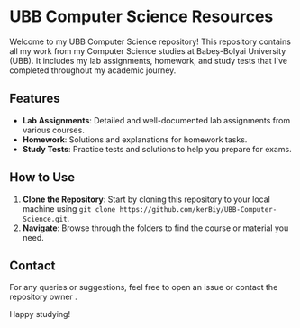 # UBB Computer Science Resources

Welcome to my UBB Computer Science repository! This repository contains all my work from my Computer Science studies at Babeș-Bolyai University (UBB). It includes my lab assignments, homework, and study tests that I've completed throughout my academic journey.

## Features

- **Lab Assignments**: Detailed and well-documented lab assignments from various courses.
- **Homework**: Solutions and explanations for homework tasks.
- **Study Tests**: Practice tests and solutions to help you prepare for exams.

## How to Use

1. **Clone the Repository**: Start by cloning this repository to your local machine using `git clone https://github.com/kerBiy/UBB-Computer-Science.git`.
2. **Navigate**: Browse through the folders to find the course or material you need.

## Contact

For any queries or suggestions, feel free to open an issue or contact the repository owner .

Happy studying!
